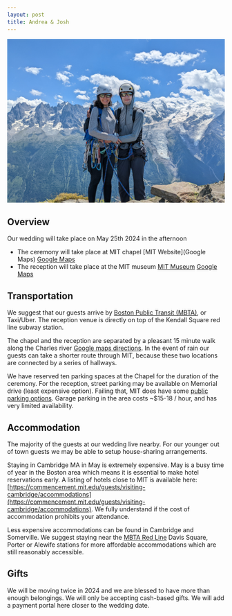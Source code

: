 ```yaml
---
layout: post
title: Andrea & Josh 
---
```


![](img/main_picture.jpg)

## Overview 

Our wedding will take place on May 25th 2024 in the afternoon

* The ceremony will take place at MIT chapel [MIT Website](Google Maps) [Google Maps](https://maps.app.goo.gl/xRdoz4kD7amgpMMJ8)
* The reception will take place at the MIT museum [MIT Museum](https://mitmuseum.mit.edu/) [Google Maps](https://maps.app.goo.gl/asSMSx7WSqyuaUDC9)

## Transportation

We suggest that our guests arrive by [Boston Public Transit (MBTA)](https://cdn.mbta.com/sites/default/files/2022-12/2022-12-12-subway-map-v37f.pdf), or Taxi/Uber. The reception venue is directly on top of the Kendall Square red line subway station. 

The chapel and the reception are separated by a pleasant 15 minute walk along the Charles river [Google maps directions](https://www.google.com/maps/dir/MIT+Chapel,+48+Massachusetts+Ave,+Cambridge,+MA+02139,+United+States/MIT+Museum,+Gambrill+Center,+314+Main+St,+Cambridge,+MA+02142,+United+States/@42.3611752,-71.11131,14z/data=!4m14!4m13!1m5!1m1!1s0x89e37a0081ab0b7d:0xfd6b535be007b424!2m2!1d-71.0941349!2d42.3583155!1m5!1m1!1s0x89e37754d18b40ef:0xcba82b413cc2736d!2m2!1d-71.0863641!2d42.362114!3e2?entry=ttu). In the event of rain our guests can take a shorter route through MIT, because these two locations are connected by a series of hallways. 

We have reserved ten parking spaces at the Chapel for the duration of the ceremony. For the reception, street parking may be available on Memorial drive (least expensive option). Failing that, MIT does have some [public parking options](https://web.mit.edu/facilities/transportation/parking/visitors/public_parking.html). Garage parking in the area costs ~$15-18 / hour, and has very limited availability.

## Accommodation  

The majority of the guests at our wedding live nearby. For our younger out of town guests we may be able to setup house-sharing arrangements. 

Staying in Cambridge MA in May is extremely expensive. May is a busy time of year in the Boston area which means it is essential to make hotel reservations early. A listing of hotels close to MIT is available here: [https://commencement.mit.edu/guests/visiting-cambridge/accommodations](https://commencement.mit.edu/guests/visiting-cambridge/accommodations). We fully understand if the cost of accommodation prohibits your attendance.

Less expensive accommodations can be found in Cambridge and Somerville. We suggest staying near the [MBTA Red Line](https://cdn.mbta.com/sites/default/files/2022-12/2022-12-12-subway-map-v37f.pdf) Davis Square, Porter or Alewife stations for more affordable accommodations which are still reasonably accessible. 

## Gifts

We will be moving twice in 2024 and we are blessed to have more than enough belongings. We will only be accepting cash-based gifts. We will add a payment portal here closer to the wedding date.
